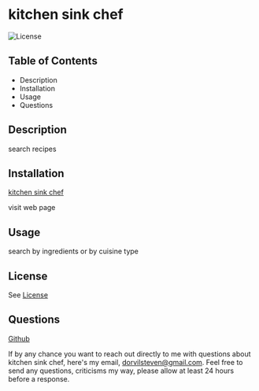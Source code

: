 # kitchen sink chef
  ![License](https://img.shields.io/badge/License-Apache%202.0-blue.svg)

  ## Table of Contents
  
  * Description
  * Installation
  * Usage
  * Questions
  
  ## Description 
  search recipes

  ## Installation
  [kitchen sink chef](https://dorvilsteven.github.io/kitchen-sink-chef/)
  
  visit web page

  ## Usage
  search by ingredients or by cuisine type

  ## License 
See [License](https://opensource.org/licenses/Apache-2.0)

  ## Questions
  
  [Github](https://www.github.com/dorvilsteven)
  
  If by any chance you want to reach out directly to me with questions about kitchen sink chef, here's my email, dorvilsteven@gmail.com. Feel free to send any questions, criticisms  my way, please allow at least 24 hours before a response.